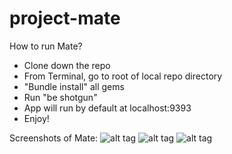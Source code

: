 # project-mate

How to run Mate?
- Clone down the repo
- From Terminal, go to root of local repo directory
- "Bundle install" all gems
- Run "be shotgun"
- App will run by default at localhost:9393
- Enjoy!

Screenshots of Mate:
![alt tag](https://github.com/suntorytime/project-mate/public/mate1.png)
![alt tag](https://github.com/suntorytime/project-mate/public/mate2.png)
![alt tag](https://github.com/suntorytime/project-mate/public/mate3.png)